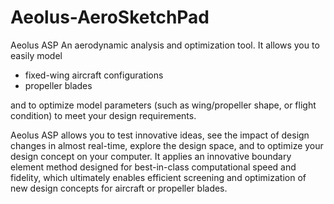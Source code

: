 # Aeolus-AeroSketchPad
Aeolus ASP An aerodynamic analysis and optimization tool. It allows you to easily model
- fixed-wing aircraft configurations
- propeller blades

and to optimize model parameters (such as wing/propeller shape, or flight condition) to meet your design requirements.

Aeolus ASP allows you to test innovative ideas, see the impact of design changes in almost real-time, explore the design space, and to optimize your design concept on your computer. It applies an innovative boundary element method designed for best-in-class computational speed and fidelity, which ultimately enables efficient screening and optimization of new design concepts for aircraft or propeller blades.

